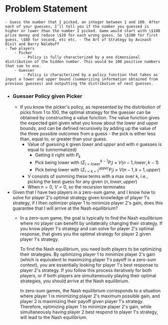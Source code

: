 # Problem Statement
	- Guess the number that I picked, an integer between 1 and 100. After each of your guesses, I’ll tell you if the number you guessed is higher or lower than the number I picked. Game would start with \$100 prize money and reduce \$20 for each wrong guess. So \$100 for first guess, \$80 for second, etc etc. - The Art of Strategy by Avinash Dixit and Barry Nalebuff
	- Two players
		- Picker
			- Policy is fully characterized by a one dimensional distribution of the hidden number. This would be 100 positive numbers that sum to one.
		- Guesser
			- Policy is characterized by a policy function that takes as input a lower and upper bound (summarizing information obtained from previous guesses) and outputting the distribution of next guesses.
- ### Guesser Policy given Picker
	- If you know the picker's policy, as represented by the distribution of picks from 1 to 100, the optimal strategy for the guesser can be obtained by constructing a value function. The value function gives the expected gain given what you know about the lower and upper bounds, and can be defined recursively by adding up the value of the three possible outcomes from a guess - the pick is either less than, equal to, or greater than your guess.
		- Value of guessing $k$ given $lower$ and $upper$ and with $n$ guesses is equal to (unnormalized)
			- Getting it right with $P_k$
			- Pick being lower with $(\Sigma_{i=lower}^{k-1} P_i )\times V(n - 1, lower, k-1)$
			- Pick being lower with $(\Sigma_{i=k+1}^{upper} P_i) \times V(n - 1, k + 1, upper)$
		- V consists of summing these terms with a max over k, i.e., picking the best guess for any given $(n, lower, upper)$
		- When $n = 0$, $V = 0$, so the recursion terminates
- Given that I have two players in a zero-sum game, and I know how to solve for player 2's optimal strategy given knowledge of player 1's strategy, if I then optimizer player 1 to minimize player 2's gain, does this guarantee that I will arrive at the Nash equilibrium?
	- In a zero-sum game, the goal is typically to find the Nash equilibrium where no player can benefit by unilaterally changing their strategy. If you know player 1's strategy and can solve for player 2's optimal response, that gives you the optimal strategy for player 2 given player 1's strategy. 
	  
	  To find the Nash equilibrium, you need both players to be optimizing their strategies. By optimizing player 1 to minimize player 2's gain (which is equivalent to maximizing player 1's payoff in a zero-sum context), you are essentially looking for player 1's best response to player 2's strategy. If you follow this process iteratively for both players, or if both players are simultaneously playing their optimal strategies, you should arrive at the Nash equilibrium.
	  
	  In zero-sum games, the Nash equilibrium corresponds to a situation where player 1 is minimizing player 2's maximum possible gain, and player 2 is maximizing their payoff given player 1's strategy. Therefore, optimizing player 1 to minimize player 2's gain, while simultaneously having player 2 best respond to player 1's strategy, will lead to the Nash equilibrium.